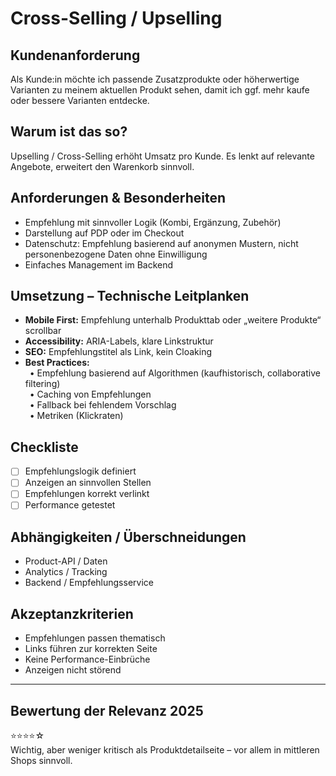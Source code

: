 # Cross-Selling / Upselling

## Kundenanforderung  
Als Kunde:in möchte ich passende Zusatzprodukte oder höherwertige Varianten zu meinem aktuellen Produkt sehen, damit ich ggf. mehr kaufe oder bessere Varianten entdecke.

## Warum ist das so?  
Upselling / Cross-Selling erhöht Umsatz pro Kunde. Es lenkt auf relevante Angebote, erweitert den Warenkorb sinnvoll.

## Anforderungen & Besonderheiten  
- Empfehlung mit sinnvoller Logik (Kombi, Ergänzung, Zubehör)  
- Darstellung auf PDP oder im Checkout  
- Datenschutz: Empfehlung basierend auf anonymen Mustern, nicht personenbezogene Daten ohne Einwilligung  
- Einfaches Management im Backend  

## Umsetzung – Technische Leitplanken  
- **Mobile First:** Empfehlung unterhalb Produkttab oder „weitere Produkte“ scrollbar  
- **Accessibility:** ARIA-Labels, klare Linkstruktur  
- **SEO:** Empfehlungstitel als Link, kein Cloaking  
- **Best Practices:**  
 • Empfehlung basierend auf Algorithmen (kaufhistorisch, collaborative filtering)  
 • Caching von Empfehlungen  
 • Fallback bei fehlendem Vorschlag  
 • Metriken (Klickraten)  

## Checkliste  
- [ ] Empfehlungslogik definiert  
- [ ] Anzeigen an sinnvollen Stellen  
- [ ] Empfehlungen korrekt verlinkt  
- [ ] Performance getestet  

## Abhängigkeiten / Überschneidungen  
- Product-API / Daten  
- Analytics / Tracking  
- Backend / Empfehlungsservice  

## Akzeptanzkriterien  
- Empfehlungen passen thematisch  
- Links führen zur korrekten Seite  
- Keine Performance-Einbrüche  
- Anzeigen nicht störend  

---

## Bewertung der Relevanz 2025  
⭐⭐⭐⭐☆  
Wichtig, aber weniger kritisch als Produktdetailseite – vor allem in mittleren Shops sinnvoll.  

